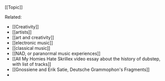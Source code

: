 [[Topic]]

Related:
- [[Creativity]]
- [[artists]]
- [[art and creativity]]
- [[electronic music]]
- [[classical music]]
- [[NAD, or paranormal music experiences]]
- [[All My Homies Hate Skrillex video essay about the history of dubstep, with list of tracks]]
- [[Gnossiene and Erik Satie, Deutsche Grammophon's Fragments]]
- 

